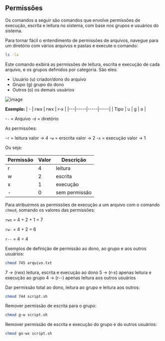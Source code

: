 ## Permissões

Os comandos a seguir são comandos que envolve permissões de execução, escrita e leitura no sistema, com base nos grupos e usuários do sistema.

Para tornar fácil o entendimento de permissões de arquivos, navegue para um diretório com vários arquivos e pastas e execute o comando:

```bash
ls -la
```
Este comando exibirá as permissões de leitura, escrita e execução de cada arquivo, e os grupos definidos por categoria. São eles:
- Usuário (u) criador/dono do arquivo
- Grupo (g) grupo do dono
- Outros (o) os demais usuários

![image](https://github.com/user-attachments/assets/7698ae95-1797-4324-9598-8d6a1e62af22)

**Exemplo:**
| - | rwx | rwx | r-x |
|---|-----|-----|-----|
| Tipo |  u  |  g  |  o  |

-`-` = Arquivo
-`d` = diretório

As permissões:

-`r` = leitura  valor -> 4
-`w` = erscrita valor -> 2
-`x` = execução valor -> 1

Ou seja:

| Permissão | Valor | Descrição |
| --------- | ----- | --------- |
| r         |  4    |  leitura  |     
| w         | 2     |  escrita  |
| x         | 1     |  execução |
| -         | 0     |  sem permissão |

Para atribuirmos as permissões de execução a um arquivo com o comando `chmod`, somando os valores das permissões:

`rwx` = 4 + 2 + 1 = 7

`rw-` = 4 + 2 = 6

`r--` = 4 = 4

Exemplos de definição de permissão ao dono, ao grupo e aos outros usuários:

```bash
chmod 745 arquivo.txt
```
7 -> (rwx) leitura, escrita e execução ao dono
5 -> (r-x) apenas leitura e execução ao grupo
4 -> (r--) apenas leitura aos outros usuários

Dar permissão total ao dono, leitura ao grupo e leitura aos outros:

```bash
chmod 744 script.sh
```

Remover permissão de escrita para o grupo:

```bash
chmod g-w script.sh
```

Remover permissão de escrita e execução do grupo e do outros usuários: 
```bash
chmod go-wx script.sh
```
